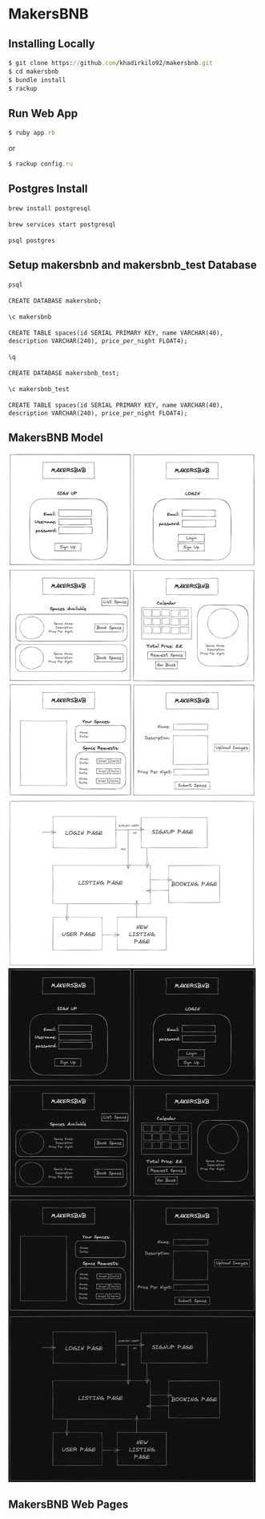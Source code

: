 # MakersBNB
## Installing Locally

```ruby
$ git clone https://github.com/khadirkilo92/makersbnb.git
$ cd makersbnb
$ bundle install
$ rackup
```
## Run Web App

```ruby 
$ ruby app.rb
```
or

```ruby 
$ rackup config.ru
```

## Postgres Install

```
brew install postgresql

brew services start postgresql

psql postgres
```
## Setup makersbnb and makersbnb_test Database

```
psql

CREATE DATABASE makersbnb;

\c makersbnb

CREATE TABLE spaces(id SERIAL PRIMARY KEY, name VARCHAR(40), description VARCHAR(240), price_per_night FLOAT4);

\q

CREATE DATABASE makersbnb_test;

\c makersbnb_test

CREATE TABLE spaces(id SERIAL PRIMARY KEY, name VARCHAR(40), description VARCHAR(240), price_per_night FLOAT4);

```

## MakersBNB Model

<img src="./images/makersbnb-mock-up.png">
<img src="./images/makersbnb-mock-up-2.png">

## MakersBNB Web Pages